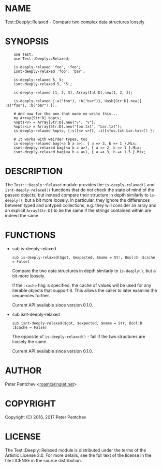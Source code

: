 NAME
====

Test::Deeply::Relaxed - Compare two complex data structures loosely

SYNOPSIS
========

        use Test;
        use Test::Deeply::Relaxed;

        is-deeply-relaxed 'foo', 'foo';
        isnt-deeply-relaxed 'foo', 'bar';

        is-deeply-relaxed 5, 5;
        isnt-deeply-relaxed 5, '5';

        is-deeply-relaxed [1, 2, 3], Array[Int:D].new(1, 2, 3);

        is-deeply-relaxed {:a("foo"), :b("bar")}, Hash[Str:D].new({ :a("foo"), :b("bar") });

        # And now for the one that made me write this...
        my Array[Str:D] %opts;
        %opts<v> = Array[Str:D].new("v", "v");
        %opts<i> = Array[Str:D].new("foo.txt", "bar.txt");
        is-deeply-relaxed %opts, {:v([<v v>]), :i([<foo.txt bar.txt>]) };

        # It works with weirder types, too
        is-deeply-relaxed bag(<a b a a>), { a => 3, b => 1 }.Mix;
        isnt-deeply-relaxed bag(<a b a a>), { a => 2, b => 1 }.Mix;
        isnt-deeply-relaxed bag(<a b a a>), { a => 3, b => 1.5 }.Mix;

DESCRIPTION
===========

The `Test:::Deeply::Relaxed` module provides the `is-deeply-relaxed()` and `isnt-deeply-relaxed()` functions that do not check the state of mind of the passed objects, but instead compare their structure in depth similarly to `is-deeply()`, but a bit more loosely. In particular, they ignore the differences between typed and untyped collections, e.g. they will consider an array and an explicit `Array[Str:D]` to be the same if the strings contained within are indeed the same.

FUNCTIONS
=========

  * sub is-deeply-relaxed

        sub is-deeply-relaxed($got, $expected, $name = Str, Bool:D :$cache = False)

    Compare the two data structures in depth similarly to `is-deeply()`, but a bit more loosely.

    If the `:cache` flag is specified, the cache of values will be used for any iterable objects that support it. This allows the caller to later examine the sequences further.

    Current API available since version 0.1.0.

  * sub isnt-deeply-relaxed

        sub isnt-deeply-relaxed($got, $expected, $name = Str, Bool:D :$cache = False)

    The opposite of `is-deeply-relaxed()` - fail if the two structures are loosely the same.

    Current API available since version 0.1.0.

AUTHOR
======

Peter Pentchev <[roam@ringlet.net](mailto:roam@ringlet.net)>

COPYRIGHT
=========

Copyright (C) 2016, 2017 Peter Pentchev

LICENSE
=======

The Test::Deeply::Relaxed module is distributed under the terms of the Artistic License 2.0. For more details, see the full text of the license in the file LICENSE in the source distribution.
